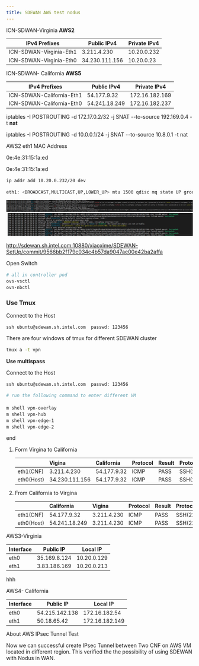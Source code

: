 ```yaml
---
title: SDEWAN AWS test nodus
---
```




ICN-SDWAN-Virginia   **AWS2**

| **IPv4 Prefixes**       | **Public IPv4** | **Private IPv4** |
| ----------------------- | --------------- | ---------------- |
| ICN-SDWAN-Virginia-Eth1 | 3.211.4.230     | 10.20.0.232      |
| ICN-SDWAN-Virginia-Eth0 | 34.230.111.156  | 10.20.0.23       |

 

ICN-SDWAN- California **AWS5**

| **IPv4 Prefixes**         | **Public IPv4** | **Private IPv4** |
| ------------------------- | --------------- | ---------------- |
| ICN-SDWAN-California-Eth1 | 54.177.9.32     | 172.16.182.169   |
| ICN-SDWAN-California-Eth0 | 54.241.18.249   | 172.16.182.237   |

 iptables -I POSTROUTING -d 172.17.0.2/32 -j SNAT --to-source 192.169.0.4 -t **nat**



 iptables -I POSTROUTING -d 10.0.0.1/24 -j SNAT --to-source 10.8.0.1 -t nat





AWS2 eth1 MAC Address

 0e:4e:31:15:1a:ed

0e:4e:31:15:1a:ed

```sh
ip addr add 10.20.0.232/20 dev 
```



```sh
eth1: <BROADCAST,MULTICAST,UP,LOWER_UP> mtu 1500 qdisc mq state UP group default qlen 1000     link/ether 0e:4e:31:15:1a:ed brd ff:ff:ff:ff:ff:ff                                             inet 10.20.0.232/20 brd 10.20.15.255 scope global eth1                                         valid_lft forever preferred_lft forever                                                         inet6 fe80::c4e:31ff:fe15:1aed/64 scope link                                                    valid_lft forever preferred_lft forever 
```

![image-20220601104429172](sdewan-AWS-testnodus/image-20220601104429172.png)<img src="sdewan-AWS-testnodus/image-20220601105234136.png" alt="image-20220601105234136" style="zoom:200%;" />







http://sdewan.sh.intel.com:10880/xiaoxime/SDEWAN-SetUp/commit/9566bb2f179c034c4b57da9047ae00e42ba2affa





Open Switch

```sh
# all in controller pod
ovs-vsctl
ovn-nbctl
```







### Use Tmux

Connect to the Host

```
ssh ubuntu@sdewan.sh.intel.com  passwd: 123456
```

There are four windows of tmux for different SDEWAN cluster

```sh
tmux a -t vpn
```



**Use multispass**

Connect to the Host

```
ssh ubuntu@sdewan.sh.intel.com  passwd: 123456
```

```sh
# run the following command to enter different VM

m shell vpn-overlay
m shell vpn-hub
m shell vpn-edge-1
m shell vpn-edge-2
```



end











1. Form Virgina to California

   |            | Vigina         | California  | Protocol | Result | Protocal | Result |
   | ---------- | -------------- | ----------- | -------- | ------ | -------- | ------ |
   | eth1(CNF)  | 3.211.4.230    | 54.177.9.32 | ICMP     | PASS   | SSH(22)  | Failed |
   | eth0(Host) | 34.230.111.156 | 54.177.9.32 | ICMP     | PASS   | SSH(22)  | PASS   |

2. From California to Virgina

   |            | California    | Vigina      | Protocol | Result | Protocal | Result |
   | ---------- | ------------- | ----------- | -------- | ------ | :------- | ------ |
   | eth1(CNF)  | 54.177.9.32   | 3.211.4.230 | ICMP     | PASS   | SSH(22)  | Failed |
   | eth0(Host) | 54.241.18.249 | 3.211.4.230 | ICMP     | PASS   | SSH(22)  | Failed |
























AWS3-Virginia

| Interface | Public IP    | Local IP    |
| --------- | ------------ | ----------- |
| eth0      | 35.169.8.124 | 10.20.0.129 |
| eth1      | 3.83.186.169 | 10.20.0.213 |







hhh



AWS4- California

| Interface | Public IP      | Local IP       |
| --------- | -------------- | -------------- |
| eth0      | 54.215.142.138 | 172.16.182.54  |
| eth1      | 50.18.65.42    | 172.16.182.149 |









About AWS IPsec Tunnel Test



Now we can successful create IPsec Tunnel between Two CNF on AWS VM  located in different region. This verified the the possibility of using SDEWAN with Nodus in WAN.

